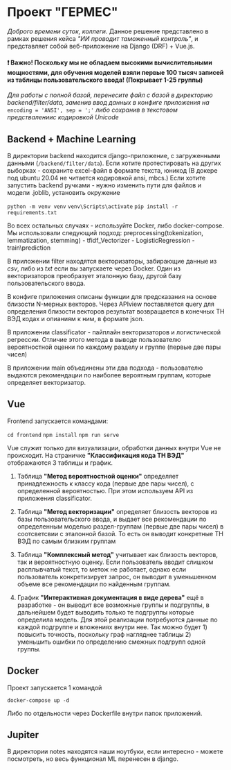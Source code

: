 # Проект "ГЕРМЕС"
*Доброго времени суток, коллеги.*
Данное решение представлено в рамках решения кейса *"ИИ проводит таможенный контроль"*, и представляет собой веб-приложение на Django (DRF) + Vue.js.

#### :exclamation: Важно! Поскольку мы не обладаем высокими вычислительными мощностями, для обучения моделей взяли первые 100 тысяч записей из таблицы пользовательского ввода! (Покрывает 1-25 группы)

*Для работы с полной базой, перенесите файл с базой в директорию backend/filter/data, заменив ввод данных в конфиге приложения на* `encoding = 'ANSI', sep = ';'` *либо сохранив в текстовом предствалениис кодировкой Unicode*

## Backend + Machine Learning

В директории backend находится django-приложение, с загруженными данными (`/backend/filter/data`).
Если хотите протестировать на других выборках - сохраните excel-файл в формате текста, юникод (В докере под ubuntu 20.04 не читается кодировкой ansi, mbcs.)
Если хотите запустить backend ручками - нужно изменить пути для файлов и модели .joblib, установить окружение

`python -m venv venv`
`venv\Scripts\activate`
`pip install -r requirements.txt`

Во всех остальных случаях - используйте Docker, либо docker-compose.
Мы использовали следующий подход: preprocessing(tokenization, lemmatization, stemming) - tfidf_Vectorizer - LogisticRegression - train\prediction

В приложении filter находятся векторизаторы, забирающие данные из *csv*, либо из *txt* если вы запускаете через Docker.
Один из векторизаторов преобразует эталонную базу, другой базу пользовательского ввода. 

В конфиге приложения описаны функции для предсказания на основе близости N-мерных векторов. Через APIview поставляется query для определения близости векторов результат возвращается в конечных ТН ВЭД кодах и опианиям к ним, в формате json.

В приложении classificator - пайплайн векторизаторов и логистической регрессии. Отличие этого метода в выводе пользователю вероятностной оценки по каждому разделу и группе (первые две пары чисел)

В приложении main объединены эти два подхода - пользователю выдаются рекомендации по наиболее вероятным группам, которые определяет векторизатор.

## Vue
Frontend запускается командами:

`cd frontend`
`npm install`
`npm run serve`

Vue служит только для визуализации, обработки данных внутри Vue не происходит.
На страничке **"Классификация кода ТН ВЭД"** отображаются 3 таблицы и график.

1. Таблица **"Метод вероятностной оценки"** определяет принадлежность к классу кода (первые две пары чисел), с определенной вероятностью. При этом используем API из приложения classificator.

2. Таблица **"Метод векторизации"** определяет близость векторов из базы пользовательского ввода, и выдает все рекомендации по определенным моделью раздел-группам (первые две пары чисел) в соотсветсвии с эталонной базой. То есть он выводит конкретные ТН ВЭД по самым близким группам

3. Таблица **"Комплексный метод"** учитывает как близость векторов, так и вероятностную оценку. Если пользователь вводит слишком расплывчатый текст, то метож не работает, однако если пользователь конкретизирует запрос, он выводит в уменьшенном объеме все рекомендации по найденным группам.

4. График **"Интерактивная документация в виде дерева"** ещё в разработке - он выводит все возможные группы и подгруппы, в дальнейшем будет выводить только те подгруппы которые определила модель. Для этой реализации потребуются данные по каждой подгруппе и вложениях внутри нее. Так можно будет 1) повысить точность, поскольку граф нагляднее таблицы 2) уменьшить ошибки по определению смежных подгрупп одной группы.

## Docker

Проект запускается 1 командой

`docker-compose up -d`

Либо по отдельности через Dockerfile внутри папок приложений.

## Jupiter

В директории notes находятся наши ноутбуки, если интересно - можете посмотреть, но весь функционал ML перенесен в django.
